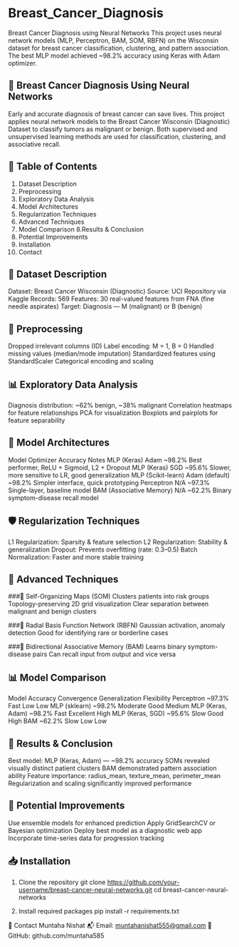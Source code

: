# Breast_Cancer_Diagnosis
Breast Cancer Diagnosis using Neural Networks This project uses neural network models (MLP, Perceptron, BAM, SOM, RBFN) on the Wisconsin dataset for breast cancer classification, clustering, and pattern association. The best MLP model achieved ~98.2% accuracy using Keras with Adam optimizer.

##  🧠 Breast Cancer Diagnosis Using Neural Networks
Early and accurate diagnosis of breast cancer can save lives. This project applies neural network models to the Breast Cancer Wisconsin (Diagnostic) Dataset to classify tumors as malignant or benign. Both supervised and unsupervised learning methods are used for classification, clustering, and associative recall.

## 📑 Table of Contents
1. Dataset Description
2. Preprocessing
3. Exploratory Data Analysis
4. Model Architectures
5. Regularization Techniques
6. Advanced Techniques
7. Model Comparison
8.Results & Conclusion
9. Potential Improvements
10. Installation
11. Contact

## 📂 Dataset Description
Dataset: Breast Cancer Wisconsin (Diagnostic)
Source: UCI Repository via Kaggle
Records: 569
Features: 30 real-valued features from FNA (fine needle aspirates)
Target: Diagnosis — M (malignant) or B (benign)

## 🧹 Preprocessing
Dropped irrelevant columns (ID)
Label encoding: M = 1, B = 0
Handled missing values (median/mode imputation)
Standardized features using StandardScaler
Categorical encoding and scaling

## 📊 Exploratory Data Analysis
Diagnosis distribution: ~62% benign, ~38% malignant
Correlation heatmaps for feature relationships
PCA for visualization
Boxplots and pairplots for feature separability

## 🧠 Model Architectures
Model	Optimizer	Accuracy	Notes
MLP (Keras)	Adam	~98.2%	Best performer, ReLU + Sigmoid, L2 + Dropout
MLP (Keras)	SGD	~95.6%	Slower, more sensitive to LR, good generalization
MLP (Scikit-learn)	Adam (default)	~98.2%	Simpler interface, quick prototyping
Perceptron	N/A	~97.3%	Single-layer, baseline model
BAM (Associative Memory)	N/A	~62.2%	Binary symptom-disease recall model

## 🛡 Regularization Techniques
L1 Regularization: Sparsity & feature selection
L2 Regularization: Stability & generalization
Dropout: Prevents overfitting (rate: 0.3–0.5)
Batch Normalization: Faster and more stable training

## 🚀 Advanced Techniques
###🔸 Self-Organizing Maps (SOM)
Clusters patients into risk groups
Topology-preserving 2D grid visualization
Clear separation between malignant and benign clusters

###🔸 Radial Basis Function Network (RBFN)
Gaussian activation, anomaly detection
Good for identifying rare or borderline cases

###🔸 Bidirectional Associative Memory (BAM)
Learns binary symptom-disease pairs
Can recall input from output and vice versa

## 📊 Model Comparison
Model	Accuracy	Convergence	Generalization	Flexibility
Perceptron	~97.3%	Fast	Low	Low
MLP (sklearn)	~98.2%	Moderate	Good	Medium
MLP (Keras, Adam)	~98.2%	Fast	Excellent	High
MLP (Keras, SGD)	~95.6%	Slow	Good	High
BAM	~62.2%	Slow	Low	Low

## 🏁 Results & Conclusion
Best model: MLP (Keras, Adam) — ~98.2% accuracy
SOMs revealed visually distinct patient clusters
BAM demonstrated pattern association ability
Feature importance: radius_mean, texture_mean, perimeter_mean
Regularization and scaling significantly improved performance

## 🔧 Potential Improvements
Use ensemble models for enhanced prediction
Apply GridSearchCV or Bayesian optimization
Deploy best model as a diagnostic web app
Incorporate time-series data for progression tracking

## 📥 Installation
1. Clone the repository
git clone https://github.com/your-username/breast-cancer-neural-networks.git
cd breast-cancer-neural-networks

2. Install required packages
pip install -r requirements.txt

📧 Contact
Muntaha Nishat
📬 Email: muntahanishat555@gmail.com
🔗 GitHub: github.com/muntaha585
